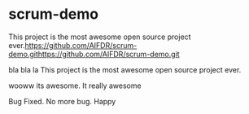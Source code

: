 # scrum-demo

This project is the most awesome open source project ever.https://github.com/AIFDR/scrum-demo.githttps://github.com/AIFDR/scrum-demo.git


bla bla la
This project is the most awesome open source project ever.

wooww its awesome. It really awesome

Bug Fixed. No more bug. Happy
